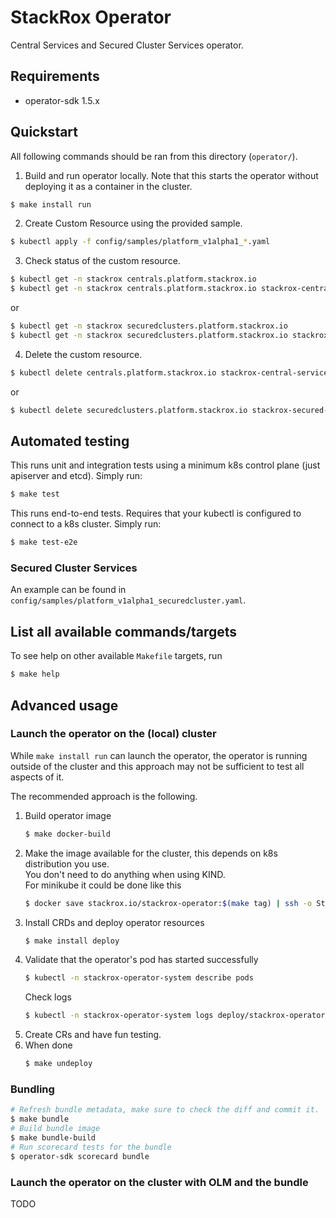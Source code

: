 # StackRox Operator

Central Services and Secured Cluster Services operator.

## Requirements

 - operator-sdk 1.5.x

## Quickstart

All following commands should be ran from this directory (`operator/`).

1. Build and run operator locally. Note that this starts the operator without deploying it as a container in the cluster.

```bash
$ make install run
```

2. Create Custom Resource using the provided sample.

```bash
$ kubectl apply -f config/samples/platform_v1alpha1_*.yaml
```

3. Check status of the custom resource.

```bash
$ kubectl get -n stackrox centrals.platform.stackrox.io
$ kubectl get -n stackrox centrals.platform.stackrox.io stackrox-central-services --output=json
```

or

```bash
$ kubectl get -n stackrox securedclusters.platform.stackrox.io
$ kubectl get -n stackrox securedclusters.platform.stackrox.io stackrox-secured-cluster-services --output=json
```

4. Delete the custom resource.

```bash
$ kubectl delete centrals.platform.stackrox.io stackrox-central-services
```

or

```bash
$ kubectl delete securedclusters.platform.stackrox.io stackrox-secured-cluster-services
```

## Automated testing

This runs unit and integration tests using a minimum k8s control plane (just apiserver and etcd).
Simply run:

```bash
$ make test
```

This runs end-to-end tests. Requires that your kubectl is configured to connect to a k8s cluster.
Simply run:

```bash
$ make test-e2e
```

### Secured Cluster Services

An example can be found in `config/samples/platform_v1alpha1_securedcluster.yaml`.

## List all available commands/targets

To see help on other available `Makefile` targets, run

```bash
$ make help
```

## Advanced usage

### Launch the operator on the (local) cluster

While `make install run` can launch the operator, the operator is running outside of the cluster and this approach may not be sufficient to test all aspects of it.

The recommended approach is the following.

1. Build operator image
   ```bash
   $ make docker-build
   ```
2. Make the image available for the cluster, this depends on k8s distribution you use.  
   You don't need to do anything when using KIND.  
   For minikube it could be done like this
   ```bash
   $ docker save stackrox.io/stackrox-operator:$(make tag) | ssh -o StrictHostKeyChecking=no -i $(minikube ssh-key) docker@$(minikube ip) docker load
   ```
3. Install CRDs and deploy operator resources
   ```bash
   $ make install deploy
   ```
4. Validate that the operator's pod has started successfully
   ```bash
   $ kubectl -n stackrox-operator-system describe pods
   ```
   Check logs
   ```bash
   $ kubectl -n stackrox-operator-system logs deploy/stackrox-operator-controller-manager manager -f
   ```
5. Create CRs and have fun testing.
6. When done
   ```bash
   $ make undeploy
   ```

### Bundling

```bash
# Refresh bundle metadata, make sure to check the diff and commit it.
$ make bundle
# Build bundle image
$ make bundle-build
# Run scorecard tests for the bundle
$ operator-sdk scorecard bundle
```

### Launch the operator on the cluster with OLM and the bundle

TODO
